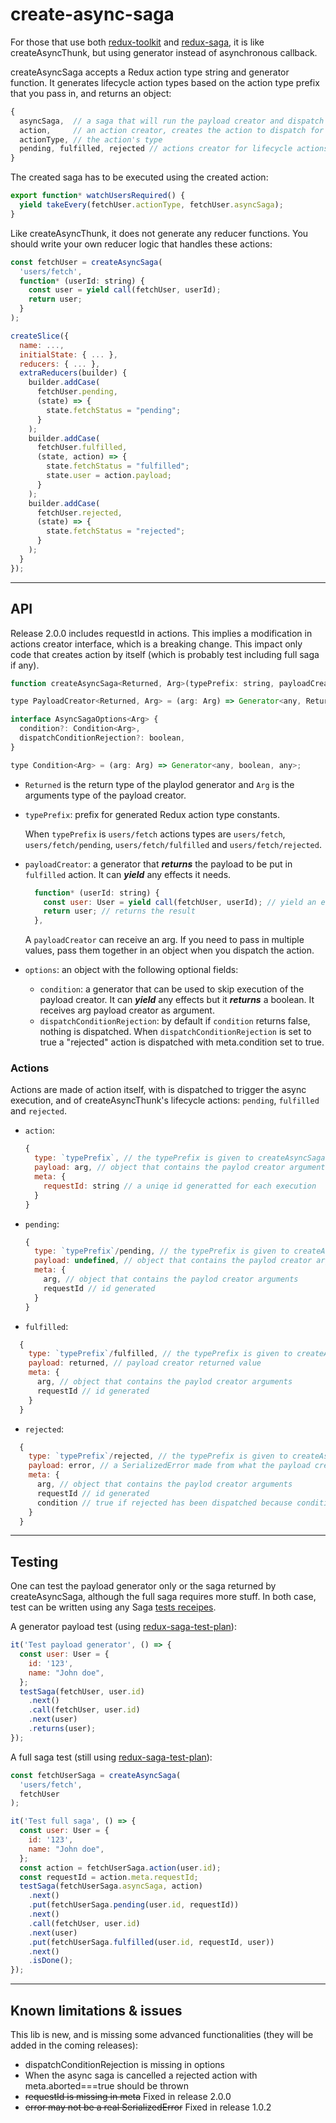 # create-async-saga
For those that use both [redux-toolkit](https://redux-toolkit.js.org/) and [redux-saga](https://redux-saga.js.org/), it is like createAsyncThunk, but using generator instead of asynchronous callback.

createAsyncSaga accepts a Redux action type string and generator function. It generates lifecycle action types based on the action type prefix that you pass in, and returns an object:

```javascript
{
  asyncSaga,  // a saga that will run the payload creator and dispatch the lifecycle actions.
  action,     // an action creator, creates the action to dispatch for executing the saga
  actionType, // the action's type
  pending, fulfilled, rejected // actions creator for lifecycle actions
}
```

The created saga has to be executed using the created action:
```javascript
export function* watchUsersRequired() {
  yield takeEvery(fetchUser.actionType, fetchUser.asyncSaga);
}
```

Like createAsyncThunk, it does not generate any reducer functions. You should write your own reducer logic that handles these actions:

```javascript
const fetchUser = createAsyncSaga(
  'users/fetch',
  function* (userId: string) {
    const user = yield call(fetchUser, userId);
    return user;
  }
);

createSlice({
  name: ...,
  initialState: { ... },
  reducers: { ... },
  extraReducers(builder) {
    builder.addCase(
      fetchUser.pending,
      (state) => { 
        state.fetchStatus = "pending"; 
      }
    );
    builder.addCase(
      fetchUser.fulfilled,
      (state, action) => {
        state.fetchStatus = "fulfilled";
        state.user = action.payload;
      }
    );
    builder.addCase(
      fetchUser.rejected,
      (state) => {
        state.fetchStatus = "rejected"; 
      }
    );
  }
});
```


---
## API

Release 2.0.0 includes requestId in actions. This implies a modification in actions creator interface, which is a breaking change.
This impact only code that creates action by itself (which is probably test including full saga if any).

```javascript
function createAsyncSaga<Returned, Arg>(typePrefix: string, payloadCreator: PayloadCreator<Returned, Arg>, options?: AsyncSagaOptions<Arg>)

type PayloadCreator<Returned, Arg> = (arg: Arg) => Generator<any, Returned, any>;

interface AsyncSagaOptions<Arg> {
  condition?: Condition<Arg>,
  dispatchConditionRejection?: boolean,
}

type Condition<Arg> = (arg: Arg) => Generator<any, boolean, any>;
```
* `Returned` is the return type of the playlod generator and `Arg` is the arguments type of the payload creator.
* `typePrefix`: prefix for generated Redux action type constants.

    When `typePrefix` is `users/fetch` actions types are `users/fetch`, `users/fetch/pending`, `users/fetch/fulfilled` and `users/fetch/rejected`.

* `payloadCreator`: a generator that __*returns*__ the payload to be put in `fulfilled` action. It can __*yield*__ any effects it needs.
    ```javascript
      function* (userId: string) {
        const user: User = yield call(fetchUser, userId); // yield an effect
        return user; // returns the result
      },
    ```
    A `payloadCreator` can receive an arg. If you need to pass in multiple values, pass them together in an object when you dispatch the action.

* `options`: an object with the following optional fields:
    * `condition`:  a generator that can be used to skip execution of the payload creator. It can __*yield*__ any effects but it __*returns*__ a boolean. It receives arg payload creator as argument.
    * `dispatchConditionRejection`: by default if `condition` returns false, nothing is dispatched. When `dispatchConditionRejection` is set to true a "rejected" action is dispatched with meta.condition set to true.

### Actions
Actions are made of action itself, with is dispatched to trigger the async execution, and of createAsyncThunk's lifecycle actions: `pending`, `fulfilled` and `rejected`.
  * `action`:
    ```javascript
    {
      type: `typePrefix`, // the typePrefix is given to createAsyncSaga
      payload: arg, // object that contains the paylod creator arguments 
      meta: {
        requestId: string // a uniqe id generatted for each execution
      }
    }
    ```
  * `pending`:
    ```javascript
    {
      type: `typePrefix`/pending, // the typePrefix is given to createAsyncSaga
      payload: undefined, // object that contains the paylod creator arguments 
      meta: {
        arg, // object that contains the paylod creator arguments
        requestId // id generated 
      }
    }
    ```
  * `fulfilled`:
  ```javascript
    {
      type: `typePrefix`/fulfilled, // the typePrefix is given to createAsyncSaga
      payload: returned, // payload creator returned value 
      meta: {
        arg, // object that contains the paylod creator arguments
        requestId // id generated 
      }
    }
  ```
  * `rejected`:
  ```javascript
    {
      type: `typePrefix`/rejected, // the typePrefix is given to createAsyncSaga
      payload: error, // a SerializedError made from what the payload creator thrown 
      meta: {
        arg, // object that contains the paylod creator arguments
        requestId // id generated
        condition // true if rejected has been dispatched because condition has return false
      }
    }
  ```

---
## Testing
One can test the payload generator only or the saga returned by createAsyncSaga, although the full saga requires more stuff. In both case, test can be written using any Saga [tests receipes](https://redux-saga.js.org/docs/advanced/Testing).

A generator payload test (using [redux-saga-test-plan](https://github.com/jfairbank/redux-saga-test-plan)):
```javascript
it('Test payload generator', () => {
  const user: User = {
    id: '123',
    name: "John doe",
  };
  testSaga(fetchUser, user.id)
    .next()
    .call(fetchUser, user.id)
    .next(user)
    .returns(user);
});
```

A full saga test (still using [redux-saga-test-plan](https://github.com/jfairbank/redux-saga-test-plan)):
```javascript
const fetchUserSaga = createAsyncSaga(
  'users/fetch',
  fetchUser
);

it('Test full saga', () => {
  const user: User = {
    id: '123',
    name: "John doe",
  };
  const action = fetchUserSaga.action(user.id);
  const requestId = action.meta.requestId;
  testSaga(fetchUserSaga.asyncSaga, action)
    .next()
    .put(fetchUserSaga.pending(user.id, requestId))
    .next()
    .call(fetchUser, user.id)
    .next(user)
    .put(fetchUserSaga.fulfilled(user.id, requestId, user))
    .next()
    .isDone();
});
```

---
## Known limitations & issues
This lib is new, and is missing some advanced functionalities (they will be added in the coming releases):
  * dispatchConditionRejection is missing in options
  * When the async saga is cancelled a rejected action with meta.aborted===true should be thrown
  * ~~requestId is missing in meta~~ Fixed in release 2.0.0
  * ~~error may not be a real SerializedError~~ Fixed in release 1.0.2
  
